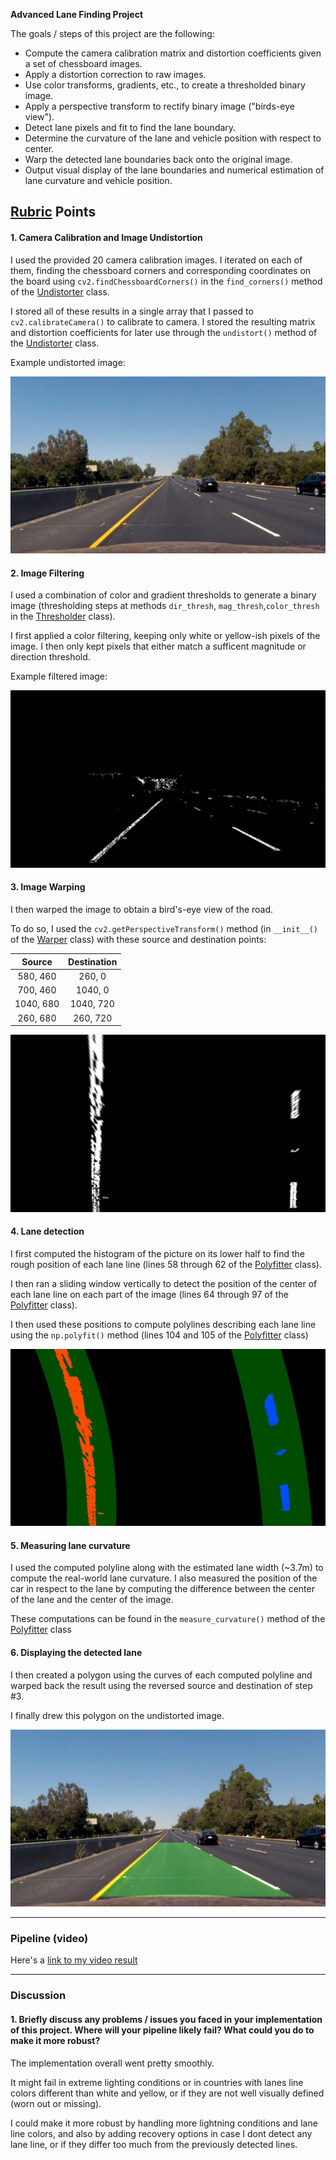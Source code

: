 **Advanced Lane Finding Project**

The goals / steps of this project are the following:

* Compute the camera calibration matrix and distortion coefficients given a set of chessboard images.
* Apply a distortion correction to raw images.
* Use color transforms, gradients, etc., to create a thresholded binary image.
* Apply a perspective transform to rectify binary image ("birds-eye view").
* Detect lane pixels and fit to find the lane boundary.
* Determine the curvature of the lane and vehicle position with respect to center.
* Warp the detected lane boundaries back onto the original image.
* Output visual display of the lane boundaries and numerical estimation of lane curvature and vehicle position.

[//]: # (Image References)

[image1]: ./output_images/undistorted.jpg "Undistorted"
[image2]: ./output_images/thresholded.jpg "Thresholded"
[image3]: ./output_images/warped.jpg "Warped"
[image4]: ./output_images/polylines.jpg "Polylines"
[image5]: ./output_images/final.jpg "Final"

## [Rubric](https://review.udacity.com/#!/rubrics/571/view) Points

#### 1. Camera Calibration and Image Undistortion

I used the provided 20 camera calibration images. I iterated on each of them, finding the chessboard corners and corresponding coordinates on the board using `cv2.findChessboardCorners()` in the `find_corners()` method of the [Undistorter](undistorter.py) class.

I stored all of these results in a single array that I passed to `cv2.calibrateCamera()` to calibrate to camera. I stored the resulting matrix and distortion coefficients for later use through the `undistort()` method of the [Undistorter](undistorter.py) class.

Example undistorted image:

![alt text][image1]

#### 2. Image Filtering

I used a combination of color and gradient thresholds to generate a binary image (thresholding steps at methods `dir_thresh`, `mag_thresh`,`color_thresh` in the [Thresholder](thresholder.py) class).

I first applied a color filtering, keeping only white or yellow-ish pixels of the image. I then only kept pixels that either match a sufficent magnitude or direction threshold.

Example filtered image:

![alt text][image2]

#### 3. Image Warping

I then warped the image to obtain a bird's-eye view of the road.

To do so, I used the `cv2.getPerspectiveTransform()` method (in `__init__()` of the [Warper](warper.py) class) with these source and destination points:

| Source        | Destination   |
|:-------------:|:-------------:|
| 580, 460      | 260, 0        |
| 700, 460      | 1040, 0       |
| 1040, 680     | 1040, 720     |
| 260, 680      | 260, 720      |


![alt text][image3]

#### 4. Lane detection

I first computed the histogram of the picture on its lower half to find the rough position of each lane line (lines 58 through 62 of the [Polyfitter](polyfitter.py) class).

I then ran a sliding window vertically to detect the position of the center of each lane line on each part of the image (lines 64 through 97 of the [Polyfitter](polyfitter.py) class).

I then used these positions to compute polylines describing each lane line using the `np.polyfit()` method (lines 104 and 105 of the [Polyfitter](polyfitter.py) class)

![alt text][image4]

#### 5. Measuring lane curvature

I used the computed polyline along with the estimated lane width (~3.7m) to compute the real-world lane curvature.
I also measured the position of the car in respect to the lane by computing the difference between the center of the lane and the center of the image.

These computations can be found in the `measure_curvature()` method of the [Polyfitter](polyfitter.py) class

#### 6. Displaying the detected lane

I then created a polygon using the curves of each computed polyline and warped back the result using the reversed source and destination of step #3.

I finally drew this polygon on the undistorted image.

![alt text][image5]

---

### Pipeline (video)

Here's a [link to my video result](./project_video_done.mp4)

---

### Discussion

#### 1. Briefly discuss any problems / issues you faced in your implementation of this project.  Where will your pipeline likely fail?  What could you do to make it more robust?

The implementation overall went pretty smoothly.

It might fail in extreme lighting conditions or in countries with lanes line colors different than white and yellow, or if they are not well visually defined (worn out or missing).

I could make it more robust by handling more lightning conditions and lane line colors, and also by adding recovery options in case I dont detect any lane line, or if they differ too much from the previously detected lines.
